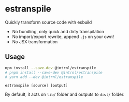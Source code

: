 # estranspile

Quickly transform source code with esbuild

- No bundling, only quick and dirty transpilation
- No import/export rewrite, append `.js` on your own!
- No JSX transformation

## Usage

```sh
npm install --save-dev @intrnl/estranspile
# pnpm install --save-dev @intrnl/estranspile
# yarn add --dev @intrnl/estranspile
```

```
estranspile [source] [output]
```

By default, it acts on `lib/` folder and outputs to `dist/` folder.

